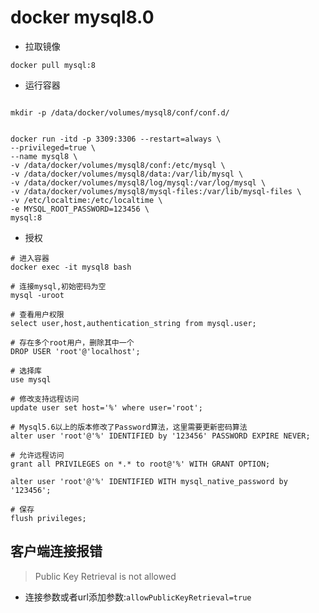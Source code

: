 # docker mysql8.0

* 拉取镜像

```shell
docker pull mysql:8
```

* 运行容器

```shell

mkdir -p /data/docker/volumes/mysql8/conf/conf.d/


docker run -itd -p 3309:3306 --restart=always \
--privileged=true \
--name mysql8 \
-v /data/docker/volumes/mysql8/conf:/etc/mysql \
-v /data/docker/volumes/mysql8/data:/var/lib/mysql \
-v /data/docker/volumes/mysql8/log/mysql:/var/log/mysql \
-v /data/docker/volumes/mysql8/mysql-files:/var/lib/mysql-files \
-v /etc/localtime:/etc/localtime \
-e MYSQL_ROOT_PASSWORD=123456 \
mysql:8
```

* 授权

```shell
# 进入容器
docker exec -it mysql8 bash

# 连接mysql,初始密码为空
mysql -uroot

# 查看用户权限
select user,host,authentication_string from mysql.user;

# 存在多个root用户，删除其中一个
DROP USER 'root'@'localhost';

# 选择库
use mysql

# 修改支持远程访问
update user set host='%' where user='root';

# Mysql5.6以上的版本修改了Password算法，这里需要更新密码算法
alter user 'root'@'%' IDENTIFIED by '123456' PASSWORD EXPIRE NEVER;

# 允许远程访问
grant all PRIVILEGES on *.* to root@'%' WITH GRANT OPTION;

alter user 'root'@'%' IDENTIFIED WITH mysql_native_password by '123456';

# 保存
flush privileges;
```

## 客户端连接报错

> Public Key Retrieval is not allowed

* 连接参数或者url添加参数:`allowPublicKeyRetrieval=true`

